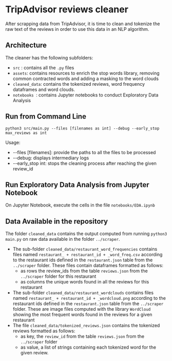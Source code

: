 # TripAdvisor reviews cleaner

After scrapping data from TripAdvisor, it is time to clean and tokenize the raw text of the reviews in order to use this data in an NLP algorithm.

## Architecture

The cleaner has the following subfolders:
* ``` src ``` : contains all the ```.py``` files
* ``` assets ```: contains resources to enrich the stop words library, removing common contracted words and adding a masking to the word clouds
* ``` cleaned_data ```: contains the tokenized reviews, word frequency dataframes and word clouds.
* ```notebooks ```: contains Jupyter notebooks to conduct Exploratory Data Analysis

## Run from Command Line

```
python3 src/main.py --files [filenames as int] --debug --early_stop max_reviews as int
```

Usage:
* --files [filenames]: provide the paths to all the files to be processed
* --debug: displays intermediary logs
* --early_stop int: stops the cleaning process after reaching the given review_id

## Run Exploratory Data Analysis from Jupyter Notebook

On Jupyter Notebook, execute the cells in the file ``` notebooks/EDA.ipynb ```


## Data Available in the repository

The folder ``` cleaned_data ``` contains the output computed from running ``` python3 main.py ``` on raw data available in the folder ``` ../scraper ```.
* The sub-folder ``` cleaned_data/restaurant_word_frequencies ``` contains files named ``` restaurant_ + restaurant_id + _word_freq.csv ``` according to the restaurant ids defined in the ```restaurant.json``` table from the ``` ../scraper ``` folder. These files contain dataframes formatted as follows:
  * as rows the review_ids from the table ``` reviews.json ``` from the ``` ../scraper ``` folder for this restaurant
  * as columns the unique words found in all the reviews for this restaurant
* The sub-folder ``` cleaned_data/restaurant_wordclouds ``` contains files named ``` restaurant_ + restaurant_id + _wordcloud.png ``` according to the restaurant ids defined in the ```restaurant.json``` table from the ``` ../scraper ``` folder. These are image files computed with the library ``` WordCloud ``` showing the most frequent words found in the reviews for a given restaurant
* The file ``` cleaned_data/tokenized_reviews.json ``` contains the tokenized reviews formatted as follows:
  * as key, the ```review_id``` from the table ``` reviews.json ``` from the ``` ../scraper ``` folder
  * as value, a list of strings containing each tokenized word for the given review.
